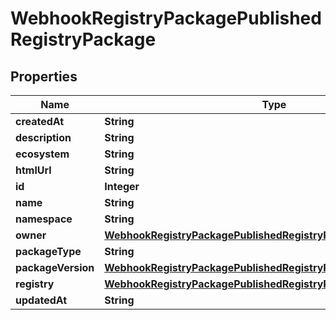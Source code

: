 

# WebhookRegistryPackagePublishedRegistryPackage


## Properties

| Name | Type | Description | Notes |
|------------ | ------------- | ------------- | -------------|
|**createdAt** | **String** |  |  |
|**description** | **String** |  |  |
|**ecosystem** | **String** |  |  |
|**htmlUrl** | **String** |  |  |
|**id** | **Integer** |  |  |
|**name** | **String** |  |  |
|**namespace** | **String** |  |  |
|**owner** | [**WebhookRegistryPackagePublishedRegistryPackageOwner**](WebhookRegistryPackagePublishedRegistryPackageOwner.md) |  |  |
|**packageType** | **String** |  |  |
|**packageVersion** | [**WebhookRegistryPackagePublishedRegistryPackagePackageVersion**](WebhookRegistryPackagePublishedRegistryPackagePackageVersion.md) |  |  |
|**registry** | [**WebhookRegistryPackagePublishedRegistryPackageRegistry**](WebhookRegistryPackagePublishedRegistryPackageRegistry.md) |  |  |
|**updatedAt** | **String** |  |  |



